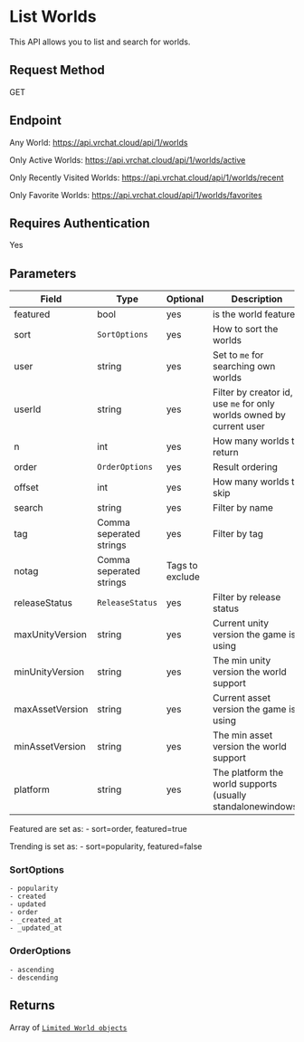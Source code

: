 # List Worlds

This API allows you to list and search for worlds.

## Request Method
GET

## Endpoint
Any World:
    https://api.vrchat.cloud/api/1/worlds

Only Active Worlds:
    https://api.vrchat.cloud/api/1/worlds/active

Only Recently Visited Worlds:
    https://api.vrchat.cloud/api/1/worlds/recent

Only Favorite Worlds:
    https://api.vrchat.cloud/api/1/worlds/favorites




## Requires Authentication
Yes

## Parameters

Field | Type | Optional | Description
------|------|----------|------------
featured | bool | yes | is the world featured
sort | `SortOptions` | yes | How to sort the worlds
user | string | yes | Set to `me` for searching own worlds
userId | string | yes | Filter by creator id, use `me` for only worlds owned by current user
n | int | yes | How many worlds to return
order | `OrderOptions` | yes | Result ordering
offset | int | yes | How many worlds to skip
search | string | yes | Filter by name
tag | Comma seperated strings | yes | Filter by tag
notag | Comma seperated strings | Tags to exclude
releaseStatus | `ReleaseStatus` | yes | Filter by release status
maxUnityVersion | string | yes | Current unity version the game is using
minUnityVersion | string | yes | The min unity version the world support
maxAssetVersion | string | yes | Current asset version the game is using
minAssetVersion | string | yes | The min asset version the world support
platform | string | yes | The platform the world supports (usually standalonewindows)

Featured are set as:
    - sort=order, featured=true

Trending is set as:
    - sort=popularity, featured=false

### SortOptions

    - popularity
    - created
    - updated
    - order
    - _created_at
    - _updated_at

### OrderOptions
    - ascending
    - descending

## Returns

Array of [`Limited World objects`](../API%20Objects/World.md)
